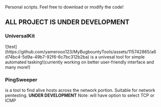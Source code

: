 Personal scripts. Feel free to download or modify the code!<br />

<h2><b>ALL PROJECT IS UNDER DEVELOPMENT</b></h2>

<h3>UniversalKit</h3>
![test](https://github.com/yamerooo123/MyBugbountyTools/assets/115742865/a6d74bc4-5d9a-49b7-92f6-6c7bc312b2ba)
is a univesal tool for simple automated tasking!(currently working on better user-friendly interface and many more!)<br />
<p><h3>PingSweeper</h3></p> is a tool to find alive hosts across the network portion. Suitable for network pentesting. <b>UNDER DEVELOPMENT</b> Note: will have option to select TCP or ICMP

